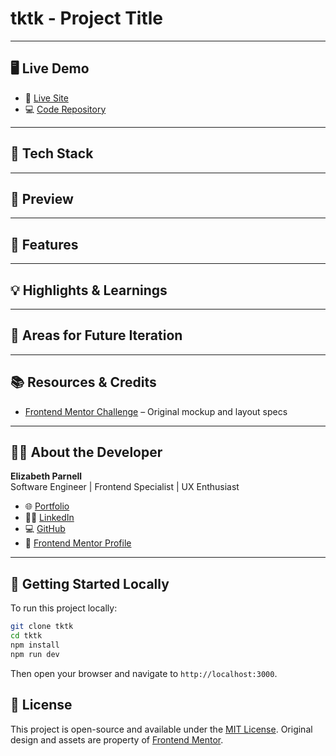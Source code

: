 # tktk - Project Title

<!-- tktk - Overview of the project, its purpose, and what it aims to achieve. Example below: -->
<!-- This project is a responsive article preview card component based on a mockup from [Frontend Mentor](https://www.frontendmentor.io/challenges/article-preview-component-dYBN_pYFT). Reimagined and built by **Elizabeth Parnell**, this implementation showcases modern web development practices using **Next.js**, **React**, **TypeScript**, and **CSS Modules**. -->

---

## 🖥️ Live Demo

- 🔗 [Live Site](tktk)
- 💻 [Code Repository](tktk)

---

## 🧰 Tech Stack
<!-- tktk - List of technologies used in the project, example below: -->
<!-- - **Next.js** – React framework for optimized rendering
- **React** – Modular component architecture
- **TypeScript** – Type safety for more maintainable code
- **CSS Modules** – Locally scoped styles
- **Mobile-first design** – Built to perform seamlessly across screen sizes -->

---

## 📸 Preview

<!-- tktk Preview images here -->

---

## 📐 Features
<!-- tktk - List of features implemented in the project, example below: -->
<!-- - Responsive layout that adapts to mobile and desktop screens
- Share icon that toggles visibility of social media links
- Smooth toggle logic with lightweight JavaScript
- Clean and semantic HTML for accessibility and maintainability -->

---

## 💡 Highlights & Learnings
<!-- tktk - Key takeaways from the project, example below: -->
<!-- During this build, I focused on:

- Structuring reusable and accessible components
- Managing state for toggling UI visibility
- Enhancing mobile responsiveness with clean CSS layout techniques
- Using **TypeScript** to ensure reliability in interactivity and prop management -->

---

## 🚧 Areas for Future Iteration
<!-- tktk - Potential improvements or features to add in the future, example below: -->
<!-- - Add keyboard accessibility for the share toggle
- Animate the share menu with a slide or fade effect
- Expand component for dynamic content using props or data files -->

---

## 📚 Resources & Credits
<!-- tktk - List of resources used in the project, example below: -->
- [Frontend Mentor Challenge](tktk) – Original mockup and layout specs
<!-- - [CSS Tricks - A Complete Guide to Grid](https://css-tricks.com/snippets/css/complete-guide-grid/)
- [MDN Web Docs](https://developer.mozilla.org/en-US/) – Reference for web standards -->

---

## 👩‍💻 About the Developer

**Elizabeth Parnell**  
Software Engineer | Frontend Specialist | UX Enthusiast

- 🌐 [Portfolio](https://eparnell.me)
- 🧑‍💼 [LinkedIn](https://www.linkedin.com/in/elizabethjparnell/)
- 💻 [GitHub](https://github.com/ejparnell)
- 📝 [Frontend Mentor Profile](https://www.frontendmentor.io/profile/ejparnell)

---

## 🏁 Getting Started Locally

To run this project locally:

```bash
git clone tktk
cd tktk
npm install
npm run dev
```

Then open your browser and navigate to `http://localhost:3000`.

## 📜 License

This project is open-source and available under the [MIT License](https://opensource.org/license/mit/). Original design and assets are property of [Frontend Mentor](https://www.frontendmentor.io/).
